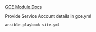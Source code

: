 [GCE Module Docs](http://docs.ansible.com/ansible/latest/gce_module.html)

Provide Service Account details in gce.yml

`ansible-playbook site.yml`
